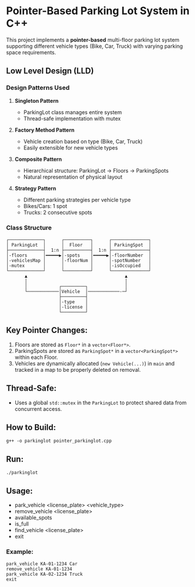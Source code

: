 # Pointer-Based Parking Lot System in C++ 

This project implements a **pointer-based** multi-floor parking lot system 
supporting different vehicle types (Bike, Car, Truck) with varying parking 
space requirements.


## Low Level Design (LLD)

### Design Patterns Used
1. **Singleton Pattern**
   - ParkingLot class manages entire system
   - Thread-safe implementation with mutex

2. **Factory Method Pattern**
   - Vehicle creation based on type (Bike, Car, Truck)
   - Easily extensible for new vehicle types

3. **Composite Pattern**
   - Hierarchical structure: ParkingLot → Floors → ParkingSpots
   - Natural representation of physical layout

4. **Strategy Pattern**
   - Different parking strategies per vehicle type
   - Bikes/Cars: 1 spot
   - Trucks: 2 consecutive spots

### Class Structure
```plaintext
┌─────────────┐      ┌──────────┐      ┌──────────────┐
│ ParkingLot  │      │  Floor   │      │ ParkingSpot  │
├─────────────┤  1:n ├──────────┤  1:n ├──────────────┤
│-floors      │━━━━━▶│-spots    │━━━━━▶│-floorNumber  │
│-vehiclesMap │      │-floorNum │      │-spotNumber   │
│-mutex       │      │          │      │-isOccupied   │
└─────────────┘      └──────────┘      └──────────────┘
       ▲                                     ▲
       │                                     │
       │            ┌─────────┐              │
       └────────────│Vehicle  │────────────-─┘
                    ├─────────┤
                    │-type    │
                    │-license │
                    └─────────┘
```
## Key Pointer Changes:
1. Floors are stored as `Floor*` in a `vector<Floor*>`.
2. ParkingSpots are stored as `ParkingSpot*` in a `vector<ParkingSpot*>` within each Floor.
3. Vehicles are dynamically allocated (`new Vehicle(...)`) in `main` and tracked in a map to be properly deleted on removal.

## Thread-Safe:
- Uses a global `std::mutex` in the `ParkingLot` to protect shared data from concurrent access.

## How to Build:
    g++ -o parkinglot pointer_parkinglot.cpp

## Run:
    ./parkinglot

## Usage:
- park_vehicle <license_plate> <vehicle_type>
- remove_vehicle <license_plate>
- available_spots
- is_full
- find_vehicle <license_plate>
- exit

### Example:
    park_vehicle KA-01-1234 Car
    remove_vehicle KA-01-1234
    park_vehicle KA-02-1234 Truck
    exit

